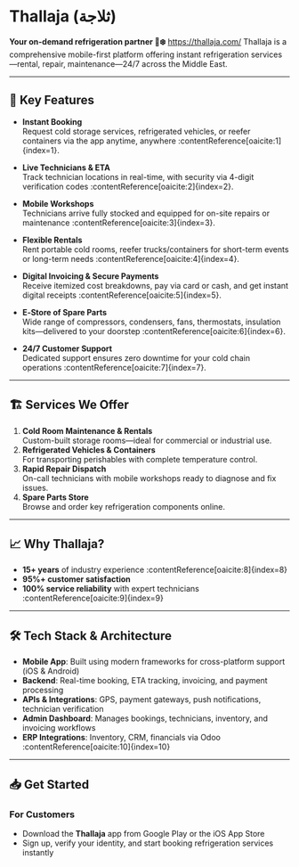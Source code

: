 # Thallaja (ثلاجة)

**Your on-demand refrigeration partner 🚚❄️**
https://thallaja.com/
Thallaja is a comprehensive mobile-first platform offering instant refrigeration services—rental, repair, maintenance—24/7 across the Middle East.

---

## 📲 Key Features

- **Instant Booking**  
  Request cold storage services, refrigerated vehicles, or reefer containers via the app anytime, anywhere :contentReference[oaicite:1]{index=1}.

- **Live Technicians & ETA**  
  Track technician locations in real-time, with security via 4-digit verification codes :contentReference[oaicite:2]{index=2}.

- **Mobile Workshops**  
  Technicians arrive fully stocked and equipped for on-site repairs or maintenance :contentReference[oaicite:3]{index=3}.

- **Flexible Rentals**  
  Rent portable cold rooms, reefer trucks/containers for short-term events or long-term needs :contentReference[oaicite:4]{index=4}.

- **Digital Invoicing & Secure Payments**  
  Receive itemized cost breakdowns, pay via card or cash, and get instant digital receipts :contentReference[oaicite:5]{index=5}.

- **E‑Store of Spare Parts**  
  Wide range of compressors, condensers, fans, thermostats, insulation kits—delivered to your doorstep :contentReference[oaicite:6]{index=6}.

- **24/7 Customer Support**  
  Dedicated support ensures zero downtime for your cold chain operations :contentReference[oaicite:7]{index=7}.

---

## 🏗️ Services We Offer

1. **Cold Room Maintenance & Rentals**  
   Custom-built storage rooms—ideal for commercial or industrial use.  
2. **Refrigerated Vehicles & Containers**  
   For transporting perishables with complete temperature control.  
3. **Rapid Repair Dispatch**  
   On-call technicians with mobile workshops ready to diagnose and fix issues.  
4. **Spare Parts Store**  
   Browse and order key refrigeration components online.  

---

## 📈 Why Thallaja?

- **15+ years** of industry experience :contentReference[oaicite:8]{index=8}  
- **95%+ customer satisfaction**  
- **100% service reliability** with expert technicians :contentReference[oaicite:9]{index=9}

---

## 🛠️ Tech Stack & Architecture

- **Mobile App**: Built using modern frameworks for cross-platform support (iOS & Android)  
- **Backend**: Real-time booking, ETA tracking, invoicing, and payment processing  
- **APIs & Integrations**: GPS, payment gateways, push notifications, technician verification  
- **Admin Dashboard**: Manages bookings, technicians, inventory, and invoicing workflows  
- **ERP Integrations**: Inventory, CRM, financials via Odoo :contentReference[oaicite:10]{index=10}  

---

## 📥 Get Started

### For Customers

- Download the **Thallaja** app from Google Play or the iOS App Store  
- Sign up, verify your identity, and start booking refrigeration services instantly
